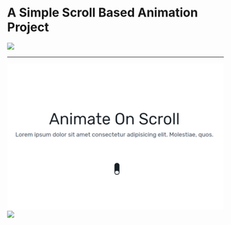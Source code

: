 # A Simple Scroll Based Animation Project

<a href="https://github.com/michalsnik/aos">
  <img src="https://img.shields.io/badge/AOS-A%20JavaScript%20Scroll%20Library-blueviolet">
</a>

<hr>
<img src="https://github.com/MalikBagwala/animate-on-scroll/blob/master/img/demo.gif" alt="Demo ScreenShot"/>
<a href="https://test-2psvjk950.now.sh">
  <img src="https://img.shields.io/badge/LIVE-view%20the%20demo%20of%20project-success?logo=google-chrome&logoColor=white" >
</a>
